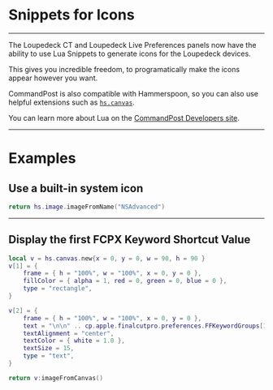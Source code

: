 # Snippets for Icons
---

The Loupedeck CT and Loupedeck Live Preferences panels now have the ability to use Lua Snippets to generate icons for the Loupedeck devices.

This gives you incredible freedom, to programatically make the icons appear however you want.

CommandPost is also compatible with Hammerspoon, so you can also use helpful extensions such as [`hs.canvas`](http://www.hammerspoon.org/docs/hs.canvas.html).

You can learn more about Lua on the [CommandPost Developers site](https://dev.commandpost.io/lua/lua-overview).

---

# Examples

## Use a built-in system icon

```lua
return hs.image.imageFromName("NSAdvanced")
```

---

## Display the first FCPX Keyword Shortcut Value

```lua
local v = hs.canvas.new{x = 0, y = 0, w = 90, h = 90 }
v[1] = {
    frame = { h = "100%", w = "100%", x = 0, y = 0 },
    fillColor = { alpha = 1, red = 0, green = 0, blue = 0 },
    type = "rectangle",
}

v[2] = {
    frame = { h = "100%", w = "100%", x = 0, y = 0 },
    text = "\n\n" .. cp.apple.finalcutpro.preferences.FFKeywordGroups[1][1],
    textAlignment = "center",
    textColor = { white = 1.0 },
    textSize = 15,
    type = "text",
}

return v:imageFromCanvas()
```